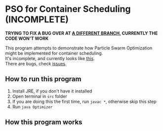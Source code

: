 # PSO for Container Scheduling (INCOMPLETE)

**TRYING TO FIX A BUG OVER AT [A DIFFERENT BRANCH](https://github.com/Senozoid/PSO-cont-sched/tree/bugfinder), CURRENTLY THE CODE WON'T WORK**

This program attempts to demonstrate how Particle Swarm Optimization might be implemented for container scheduling. \
It's incomplete, and currently looks like [this](https://youtu.be/MwZ1RjkcAKc). \
There are bugs, check [issues](https://github.com/Senozoid/PSO-cont-sched/issues).

## How to run this program

1. Install JRE, if you don't have it installed
2. Open terminal in `src` folder
3. If you are doing this the first time, run `javac *`, otherwise skip this step
4. Run `java Optimizer`

## How this program works

